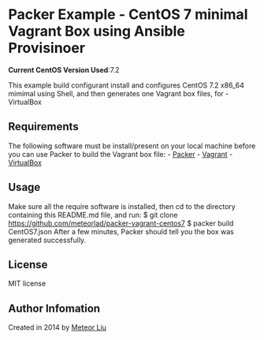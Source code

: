 # Packer Example - CentOS 7 minimal Vagrant Box using Ansible Provisinoer

**Current CentOS Version Used**:7.2

This example build configurant install and configures CentOS 7.2 x86_64 mimimal using Shell, and then generates one Vagrant box files, for
    - VirtualBox 

## Requirements

The following software must be install/present on your local machine before you can use Packer to build the Vagrant box file:
    - [Packer](http:/www.packer.io/)
    - [Vagrant](http://vagrantup.com)
    - [VirtualBox](http://www.virtualbox.org)

## Usage

Make sure all the require software is installed, then cd to the directory containing this README.md file, and run:
    $ git clone https://github.com/meteorlad/packer-vagrant-centos7
    $ packer build CentOS7.json
After a few minutes, Packer should tell you the box was generated successfully.

## License

MIT license

## Author Infomation
Created in 2014 by [Meteor Liu](http://meteorlad.me)